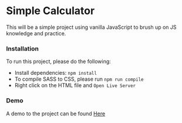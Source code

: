 # Simple Calculator

This will be a simple project using vanilla JavaScript to brush up on JS knowledge and practice.

### Installation

To run this project, please do the following:

- Install dependencies: `npm install`
- To compile SASS to CSS, please run `npm run compile`
- Right click on the HTML file and `Open Live Server`

### Demo

A demo to the project can be found [Here](!https://simple-calculator-vpqz.onrender.com/)
